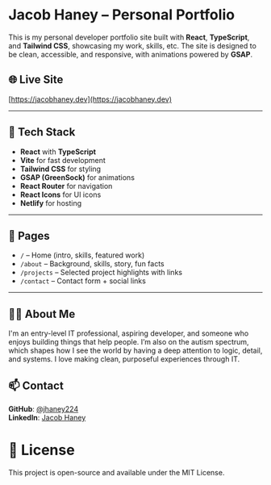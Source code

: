 # Jacob Haney – Personal Portfolio

This is my personal developer portfolio site built with **React**, **TypeScript**, and **Tailwind CSS**, showcasing my work, skills, etc. The site is designed to be clean, accessible, and responsive, with animations powered by **GSAP**.

## 🌐 Live Site
[https://jacobhaney.dev](https://jacobhaney.dev)

---

## 🧰 Tech Stack

- **React** with **TypeScript**
- **Vite** for fast development
- **Tailwind CSS** for styling
- **GSAP (GreenSock)** for animations
- **React Router** for navigation
- **React Icons** for UI icons
- **Netlify** for hosting

---

## 🚀 Pages

- `/` – Home (intro, skills, featured work)
- `/about` – Background, skills, story, fun facts
- `/projects` – Selected project highlights with links
- `/contact` – Contact form + social links

---

## 🙋‍♂️ About Me
I'm an entry-level IT professional, aspiring developer, and someone who enjoys building things that help people. I’m also on the autism spectrum, which shapes how I see the world by having a deep attention to logic, detail, and systems. I love making clean, purposeful experiences through IT.

## 📫 Contact
**GitHub**: [@jhaney224](https://github.com/jhaney224)<br>
**LinkedIn**: [Jacob Haney](https://www.linkedin.com/in/jacobhaney224/)<br>

# 📄 License
This project is open-source and available under the MIT License.
